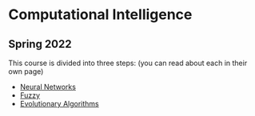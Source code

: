 # Computational Intelligence
## Spring 2022  

This course is divided into three steps: (you can read about each in their own page)

* [Neural Networks](01-neural-networks-cifar10-image-classification/README.md)
* [Fuzzy](02-fuzzy-diagnosis-of-heart-disease/README.md)
* [Evolutionary Algorithms](03-neuroevaloution-game-snail-jumper/README.md)